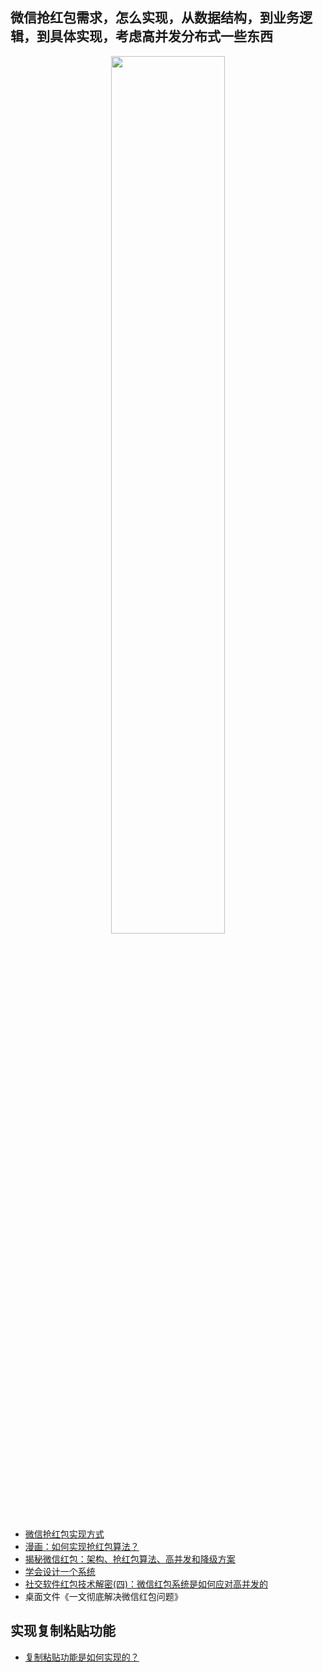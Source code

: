 ## 微信抢红包需求，怎么实现，从数据结构，到业务逻辑，到具体实现，考虑高并发分布式一些东西
<div align=center><img src="https://github.com/KyelYang/c-plus-Interview-data/blob/master/02-%E8%AF%BB%E4%B9%A6%E7%AC%94%E8%AE%B0/03-Unix_Linux%E7%BC%96%E7%A8%8B%E5%AE%9E%E8%B7%B5%E6%95%99%E7%A8%8B/02-image/146.jpg" width = 60% height = 60% /></div>

- [微信抢红包实现方式](https://cloud.tencent.com/developer/article/1082036)
- [漫画：如何实现抢红包算法？](https://blog.csdn.net/bjweimengshu/article/details/80045958)
- [揭秘微信红包：架构、抢红包算法、高并发和降级方案](https://www.cnblogs.com/8hao/p/5383143.html)
- [学会设计一个系统](https://hunzino1.github.io/interview/2019/01/26/project_design.html)
- [社交软件红包技术解密(四)：微信红包系统是如何应对高并发的](http://www.52im.net/thread-2548-1-1.html)
- 桌面文件《一文彻底解决微信红包问题》

## 实现复制粘贴功能
- [复制粘贴功能是如何实现的？](https://www.zhihu.com/question/22554008)
